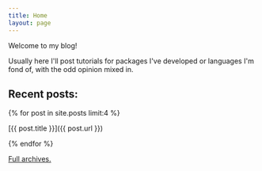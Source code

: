 ```yaml
---
title: Home
layout: page
---
```


Welcome to my blog!

Usually here I'll post tutorials for packages I've developed
or languages I'm fond of, with the odd opinion mixed in.

## Recent posts: ##

{% for post in site.posts limit:4 %}  

[{{ post.title }}]({{ post.url }})

{% endfor %}

[Full archives.](/archive)
